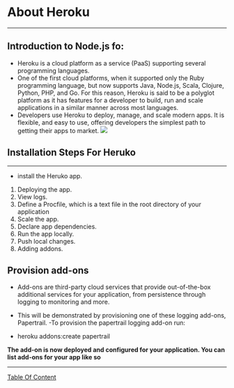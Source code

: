 
# About Heroku 
---------------
## Introduction to Node.js fo:
- Heroku is a cloud platform as a service (PaaS) supporting several programming languages. 
- One of the first cloud platforms, when it supported only the Ruby programming language, but now supports Java, Node.js, Scala, Clojure, Python, PHP, and Go. For this reason, Heroku is said to be a polyglot platform as it has features for a developer to build, run and scale applications in a similar manner across most languages.
- Developers use Heroku to deploy, manage, and scale modern apps. It is flexible, and easy to use, offering developers the simplest path to getting their apps to market.
![](https://miro.medium.com/max/1200/0*vu5pZbwHCCKbkAPh.png)


## Installation Steps For Heruko
--------------------------------

- install the Heruko app.

1. Deploying the app.
2. View logs.
3. Define a Procfile, which is a text file in the root directory of your application
4. Scale the app.
5. Declare app dependencies.
6. Run the app locally.
7. Push local changes.
8. Adding addons.


## Provision add-ons
- Add-ons are third-party cloud services that provide out-of-the-box additional services for your application, from persistence through logging to monitoring and more.

- This will be demonstrated by provisioning one of these logging add-ons, Papertrail.
-To provision the papertrail logging add-on run:
- heroku addons:create papertrail

**The add-on is now deployed and configured for your application. You can list add-ons for your app like so**

----------------------------------------------


[Table Of Content](https://omarxzain.github.io/301-reading-notes)
